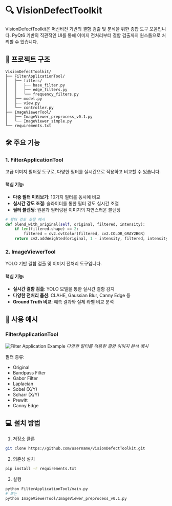 # 🔍 VisionDefectToolkit

VisionDefectToolkit은 머신비전 기반의 결함 검출 및 분석을 위한 종합 도구 모음입니다. PyQt6 기반의 직관적인 UI를 통해 이미지 전처리부터 결함 검출까지 원스톱으로 처리할 수 있습니다.

## 📁 프로젝트 구조

```
VisionDefectToolkit/
├── FilterApplicationTool/
│   ├── filters/
│   │   ├── base_filter.py
│   │   ├── edge_filters.py
│   │   └── frequency_filters.py
│   ├── model.py
│   ├── view.py
│   └── controller.py
├── ImageViewerTool/
│   ├── ImageViewer_preprocess_v0.1.py
│   └── ImageViewer_simple.py
└── requirements.txt
```

## 🛠 주요 기능

### 1. FilterApplicationTool
고급 이미지 필터링 도구로, 다양한 필터를 실시간으로 적용하고 비교할 수 있습니다.

#### 핵심 기능:
- **다중 필터 미리보기**: 10가지 필터를 동시에 비교
- **실시간 강도 조절**: 슬라이더를 통한 필터 강도 실시간 조절
- **필터 블렌딩**: 원본과 필터링된 이미지의 자연스러운 블렌딩

```python
# 필터 강도 조절 예시
def blend_with_original(self, original, filtered, intensity):
    if len(filtered.shape) == 2:
        filtered = cv2.cvtColor(filtered, cv2.COLOR_GRAY2BGR)
    return cv2.addWeighted(original, 1 - intensity, filtered, intensity, 0)
```

### 2. ImageViewerTool
YOLO 기반 결함 검출 및 이미지 전처리 도구입니다.

#### 핵심 기능:
- **실시간 결함 검출**: YOLO 모델을 통한 실시간 결함 감지
- **다양한 전처리 옵션**: CLAHE, Gaussian Blur, Canny Edge 등
- **Ground Truth 비교**: 예측 결과와 실제 라벨 비교 분석

## 🎯 사용 예시

### FilterApplicationTool
![Filter Application Example](filter_application_example.png)
*다양한 필터를 적용한 결함 이미지 분석 예시*

필터 종류:
- Original
- Bandpass Filter
- Gabor Filter
- Laplacian
- Sobel (X/Y)
- Scharr (X/Y)
- Prewitt
- Canny Edge

## 💻 설치 방법

1. 저장소 클론
```bash
git clone https://github.com/username/VisionDefectToolkit.git
```

2. 의존성 설치
```bash
pip install -r requirements.txt
```

3. 실행
```bash
python FilterApplicationTool/main.py
# 또는
python ImageViewerTool/ImageViewer_preprocess_v0.1.py
```
